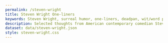 ```yaml
---
permalink: /steven-wright
title: Steven Wright One-liners
keywords: Steven Wright, surreal humor, one-liners, deadpan, wit/word play, observational comedy, Musical comedy, Anti-humor
description: Selected thoughts from American contemporary comedian Steven Wright—the surrealist master of deadpan one-liners.
dataset: data/steven-wright.json
style: steven-wright.css
---
```


